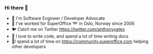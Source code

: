 ### Hi there 👋 

* :trident: I'm Software Engineer / Developer Advocate 
* :office:  I've worked for SuperOffice :loop: in Oslo, Norway since 2006
* :bird: Catch me on Twitter https://twitter.com/anthonyyates
* :elephant: I love to write code, and spend a lot of time writing docs
* :mega:I spend a lot of time on https://community.superoffice.com helping other developers

